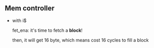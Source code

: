 ## Mem controller

- with i$

  fet_ena: it's time to fetch a **block**!

  then, it will get 16 byte, which means cost 16 cycles to fill a block